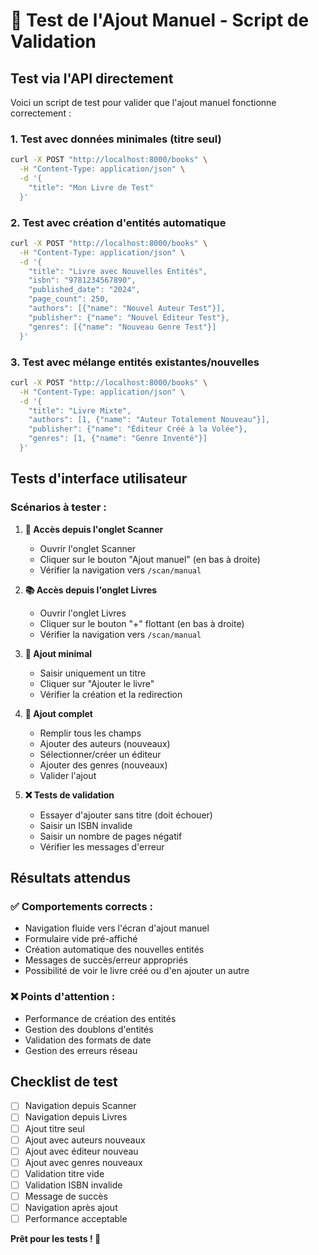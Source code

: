 # 🧪 Test de l'Ajout Manuel - Script de Validation

## Test via l'API directement

Voici un script de test pour valider que l'ajout manuel fonctionne correctement :

### 1. Test avec données minimales (titre seul)

```bash
curl -X POST "http://localhost:8000/books" \
  -H "Content-Type: application/json" \
  -d '{
    "title": "Mon Livre de Test"
  }'
```

### 2. Test avec création d'entités automatique

```bash
curl -X POST "http://localhost:8000/books" \
  -H "Content-Type: application/json" \
  -d '{
    "title": "Livre avec Nouvelles Entités",
    "isbn": "9781234567890",
    "published_date": "2024",
    "page_count": 250,
    "authors": [{"name": "Nouvel Auteur Test"}],
    "publisher": {"name": "Nouvel Éditeur Test"},
    "genres": [{"name": "Nouveau Genre Test"}]
  }'
```

### 3. Test avec mélange entités existantes/nouvelles

```bash
curl -X POST "http://localhost:8000/books" \
  -H "Content-Type: application/json" \
  -d '{
    "title": "Livre Mixte",
    "authors": [1, {"name": "Auteur Totalement Nouveau"}],
    "publisher": {"name": "Éditeur Créé à la Volée"},
    "genres": [1, {"name": "Genre Inventé"}]
  }'
```

## Tests d'interface utilisateur

### Scénarios à tester :

1. **📱 Accès depuis l'onglet Scanner**
   - Ouvrir l'onglet Scanner
   - Cliquer sur le bouton "Ajout manuel" (en bas à droite)
   - Vérifier la navigation vers `/scan/manual`

2. **📚 Accès depuis l'onglet Livres**
   - Ouvrir l'onglet Livres
   - Cliquer sur le bouton "+" flottant (en bas à droite)
   - Vérifier la navigation vers `/scan/manual`

3. **📝 Ajout minimal**
   - Saisir uniquement un titre
   - Cliquer sur "Ajouter le livre"
   - Vérifier la création et la redirection

4. **🎯 Ajout complet**
   - Remplir tous les champs
   - Ajouter des auteurs (nouveaux)
   - Sélectionner/créer un éditeur
   - Ajouter des genres (nouveaux)
   - Valider l'ajout

5. **❌ Tests de validation**
   - Essayer d'ajouter sans titre (doit échouer)
   - Saisir un ISBN invalide
   - Saisir un nombre de pages négatif
   - Vérifier les messages d'erreur

## Résultats attendus

### ✅ Comportements corrects :
- Navigation fluide vers l'écran d'ajout manuel
- Formulaire vide pré-affiché
- Création automatique des nouvelles entités
- Messages de succès/erreur appropriés
- Possibilité de voir le livre créé ou d'en ajouter un autre

### ❌ Points d'attention :
- Performance de création des entités
- Gestion des doublons d'entités
- Validation des formats de date
- Gestion des erreurs réseau

## Checklist de test

- [ ] Navigation depuis Scanner
- [ ] Navigation depuis Livres  
- [ ] Ajout titre seul
- [ ] Ajout avec auteurs nouveaux
- [ ] Ajout avec éditeur nouveau
- [ ] Ajout avec genres nouveaux
- [ ] Validation titre vide
- [ ] Validation ISBN invalide
- [ ] Message de succès
- [ ] Navigation après ajout
- [ ] Performance acceptable

**Prêt pour les tests ! 🚀**